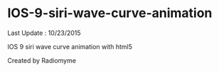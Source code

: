 # IOS-9-siri-wave-curve-animation

Last Update : 10/23/2015

IOS 9 siri wave curve animation with html5

Created by Radiomyme
